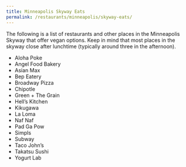 ```yaml
---
title: Minneapolis Skyway Eats
permalink: /restaurants/minneapolis/skyway-eats/
---
```




The following is a list of restaurants and other places in the Minneapolis Skyway that offer vegan options. Keep in mind that most places in the skyway close after lunchtime (typically around three in the afternoon).

* Aloha Poke
* Angel Food Bakery
* Asian Max
* Bep Eatery
* Broadway Pizza
* Chipotle
* Green + The Grain
* Hell’s Kitchen
* Kikugawa
* La Loma
* Naf Naf
* Pad Ga Pow
* Simpls
* Subway
* Taco John’s
* Takatsu Sushi
* Yogurt Lab
